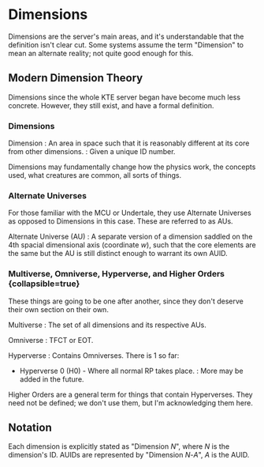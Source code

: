 # Dimensions

Dimensions are the server's main areas, and it's understandable that the definition isn't clear cut.
Some systems assume the term "Dimension" to mean an alternate reality; not quite good enough for this.

## Modern Dimension Theory

Dimensions since the whole KTE server began have become much less concrete.
However, they still exist, and have a formal definition.

### Dimensions

Dimension
: An area in space such that it is reasonably different at its core from other dimensions.
: Given a unique ID number.

Dimensions may fundamentally change how the physics work, the concepts used, what creatures are common, all sorts of things.

### Alternate Universes

For those familiar with the MCU or Undertale, they use Alternate Universes as opposed to Dimensions in this case.
These are referred to as AUs.

Alternate Universe (AU)
: A separate version of a dimension saddled on the 4th spacial dimensional axis (coordinate $w$),
such that the core elements are the same but the AU is still distinct enough to warrant its own AUID.

### Multiverse, Omniverse, Hyperverse, and Higher Orders {collapsible=true}

These things are going to be one after another, since they don't deserve their own section on their own.

Multiverse
: The set of all dimensions and its respective AUs.

Omniverse
: TFCT or EOT.

Hyperverse
: Contains Omniverses. There is 1 so far:
* Hyperverse 0 (H0) - Where all normal RP takes place.
: More may be added in the future.

Higher Orders are a general term for things that contain Hyperverses.
They need not be defined; we don't use them, but I'm acknowledging them here.

## Notation

Each dimension is explicitly stated as "Dimension $N$", where $N$ is the dimension's ID.
AUIDs are represented by "Dimension $N$-$A$", $A$ is the AUID.